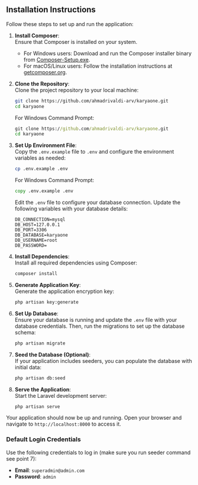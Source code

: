 ## Installation Instructions

Follow these steps to set up and run the application:

1. **Install Composer**:  
    Ensure that Composer is installed on your system.  

    - For Windows users: Download and run the Composer installer binary from [Composer-Setup.exe](https://getcomposer.org/Composer-Setup.exe).  
    - For macOS/Linux users: Follow the installation instructions at [getcomposer.org](https://getcomposer.org/).

2. **Clone the Repository**:  
    Clone the project repository to your local machine:
    ```bash
    git clone https://github.com/ahmadrivaldi-arv/karyaone.git
    cd karyaone
    ```

    For Windows Command Prompt:
    ```cmd
    git clone https://github.com/ahmadrivaldi-arv/karyaone.git
    cd karyaone
    ```

3. **Set Up Environment File**:  
    Copy the `.env.example` file to `.env` and configure the environment variables as needed:
    ```bash
    cp .env.example .env
    ```

    For Windows Command Prompt:
    ```cmd
    copy .env.example .env
    ```

    Edit the `.env` file to configure your database connection. Update the following variables with your database details:
    ```
    DB_CONNECTION=mysql
    DB_HOST=127.0.0.1
    DB_PORT=3306
    DB_DATABASE=karyaone
    DB_USERNAME=root
    DB_PASSWORD=
    ```

4. **Install Dependencies**:  
    Install all required dependencies using Composer:
    ```bash
    composer install
    ```

5. **Generate Application Key**:  
    Generate the application encryption key:
    ```bash
    php artisan key:generate
    ```

6. **Set Up Database**:  
    Ensure your database is running and update the `.env` file with your database credentials. Then, run the migrations to set up the database schema:
    ```bash
    php artisan migrate
    ```

7. **Seed the Database (Optional)**:  
    If your application includes seeders, you can populate the database with initial data:
    ```bash
    php artisan db:seed
    ```

8. **Serve the Application**:  
    Start the Laravel development server:
    ```bash
    php artisan serve
    ```

Your application should now be up and running. Open your browser and navigate to `http://localhost:8000` to access it.

### Default Login Credentials

Use the following credentials to log in (make sure you run seeder command see point 7):

- **Email**: `superadmin@admin.com`
- **Password**: `admin`


